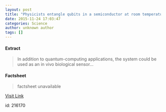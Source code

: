 ```yaml
---
layout: post
title: "Physicists entangle qubits in a semiconductor at room temperature"
date: 2015-11-24 17:03:47
categories: Science
author: unknown author
tags: []
---
```



#### Extract
>In addition to quantum-computing applications, the system could be used as an in vivo biological sensor...

#### Factsheet
>factsheet unavailable

[Visit Link](http://physicsworld.com/cws/article/news/2015/nov/24/physicists-entangle-qubits-in-a-semiconductor-at-room-temperature)

id:  216170


